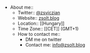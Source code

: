 - About me::
    - Twitter:: [@zsviczian](https://twitter.com/zsviczian)
    - Website:: [zsolt.blog](https://www.zsolt.blog)
    - Location:: [[Hungary]]
    - Time Zone:: [[CET]] (GMT+1)
    - How to contact me::
        - DM me on twitter
        - Contact me: info@zsolt.blog
